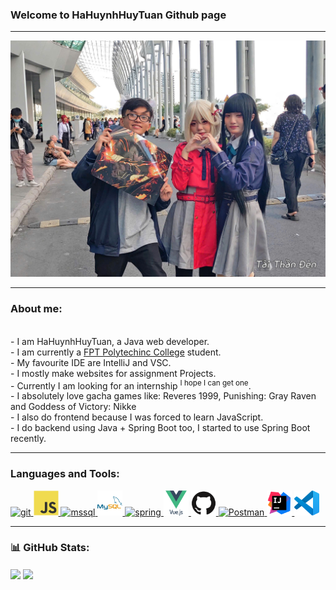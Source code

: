 ### Welcome to HaHuynhHuyTuan Github page
<hr />
 <img src="https://github.com/HaHuynhHuyTuan/HaHuynhHuyTuan/blob/main/cosplay.jpg" /> 
<hr />
<h3 align="left">About me:</h3> <br />
    - I am HaHuynhHuyTuan, a Java web developer. <br />
    - I am currently a <a href="https://caodang.fpt.edu.vn/">FPT Polytechinc College</a> student. <br /> 
    - My favourite IDE are IntelliJ and VSC. <br />
    - I mostly make websites for assignment Projects. <br />
    - Currently I am looking for an internship <sup>I hope I can get one</sup>.<br />
    - I absolutely love gacha games like: Reveres 1999, Punishing: Gray Raven and Goddess of Victory: Nikke<br/>
    - I also do frontend because I was forced to learn JavaScript. <br />
    - I do backend using Java + Spring Boot too, I started to use Spring Boot recently. <br />

<hr />
<h3 align="left">Languages and Tools:</h3>
<p align="left"> <a href="https://git-scm.com/" target="_blank" rel="noreferrer"> <img src="https://www.vectorlogo.zone/logos/git-scm/git-scm-icon.svg" alt="git" width="40" height="40"/> </a> <a href="https://developer.mozilla.org/en-US/docs/Web/JavaScript" target="_blank" rel="noreferrer"> <img src="https://raw.githubusercontent.com/devicons/devicon/master/icons/javascript/javascript-original.svg" alt="javascript" width="40" height="40"/> </a>  <a href="https://www.microsoft.com/en-us/sql-server" target="_blank" rel="noreferrer"> <img src="https://www.svgrepo.com/show/303229/microsoft-sql-server-logo.svg" alt="mssql" width="40" height="40"/> </a> <a href="https://www.mysql.com/" target="_blank" rel="noreferrer"> <img src="https://raw.githubusercontent.com/devicons/devicon/master/icons/mysql/mysql-original-wordmark.svg" alt="mysql" width="40" height="40"/> </a> <a href="https://spring.io/" target="_blank" rel="noreferrer"> <img src="https://www.vectorlogo.zone/logos/springio/springio-icon.svg" alt="spring" width="40" height="40"/> </a> <a href="https://vuejs.org/" target="_blank" rel="noreferrer"> <img src="https://raw.githubusercontent.com/devicons/devicon/master/icons/vuejs/vuejs-original-wordmark.svg" alt="vuejs" width="40" height="40"/> </a>

<a href="https://github.com/" target="_blank" rel="noreferrer">
  <img src="https://raw.githubusercontent.com/devicons/devicon/master/icons/github/github-original.svg" alt="GitHub" width="40" height="40"/>
</a>

<a href="https://www.postman.com/" target="_blank" rel="noreferrer">
  <img src="https://www.vectorlogo.zone/logos/getpostman/getpostman-icon.svg" alt="Postman" width="40" height="40"/>
</a>

<a href="https://www.jetbrains.com/idea/" target="_blank" rel="noreferrer">
  <img src="https://raw.githubusercontent.com/devicons/devicon/master/icons/intellij/intellij-original.svg" alt="IntelliJ IDEA" width="40" height="40"/>
</a>

<a href="https://code.visualstudio.com/" target="_blank" rel="noreferrer">
  <img src="https://raw.githubusercontent.com/devicons/devicon/master/icons/vscode/vscode-original.svg" alt="Visual Studio Code" width="40" height="40"/>
</a>
</p>
<hr />
<h3 align="left">📊 GitHub Stats:</h3>


<img align="center" src="https://github-readme-stats.vercel.app/api/top-langs/?username=HaHuynhHuyTuan&theme=dracula&show_icons=true&hide_border=true&layout=compact&card_width=500"/>
<img align="center" src="https://github-readme-stats.vercel.app/api?username=HaHuynhHuyTuan&theme=dracula&show_icons=true&hide_border=true&count_private=true&card_width=500"/>






<!-- Proudly created with GPRM ( https://gprm.itsvg.in ) -->
